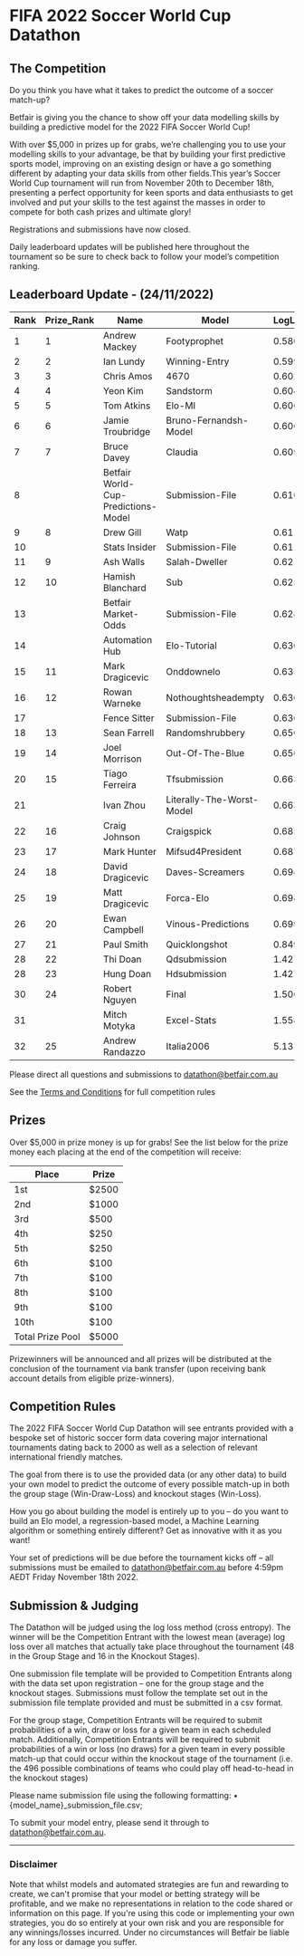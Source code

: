# FIFA 2022 Soccer World Cup Datathon

## The Competition

Do you think you have what it takes to predict the outcome of a soccer match-up?

Betfair is giving you the chance to show off your data modelling skills by building a predictive model for the 2022 FIFA Soccer World Cup!

With over $5,000 in prizes up for grabs, we’re challenging you to use your modelling skills to your advantage, be that by building your first predictive sports model, improving on an existing design or have a go something different by adapting your data skills from other fields.This year’s Soccer World Cup tournament will run from November 20th to December 18th, presenting a perfect opportunity for keen sports and data enthusiasts to get involved and put your skills to the test against the masses in order to compete for both cash prizes and ultimate glory!

Registrations and submissions have now closed. 

Daily leaderboard updates will be published here throughout the tournament so be sure to check back to follow your model’s competition ranking.

## Leaderboard Update - (24/11/2022)

| Rank | Prize_Rank | Name | Model | LogLoss
---|---|---|---|---
1 | 1 | Andrew Mackey | Footyprophet | 0.5808
2 | 2 | Ian Lundy | Winning-Entry | 0.5997
3 | 3 | Chris Amos | 4670 | 0.6028
4 | 4 | Yeon Kim | Sandstorm | 0.6046
5 | 5 | Tom Atkins | Elo-Ml | 0.606
6 | 6 | Jamie Troubridge | Bruno-Fernandsh-Model | 0.6068
7 | 7 | Bruce Davey | Claudia | 0.6099
8 |  | Betfair World-Cup-Predictions-Model | Submission-File | 0.6108
9 | 8 | Drew Gill | Watp | 0.6111
10 |  | Stats Insider | Submission-File | 0.6116
11 | 9 | Ash Walls | Salah-Dweller | 0.6218
12 | 10 | Hamish Blanchard | Sub | 0.6251
13 |  | Betfair Market-Odds | Submission-File | 0.6285
14 |  | Automation Hub | Elo-Tutorial | 0.6304
15 | 11 | Mark Dragicevic | Onddownelo | 0.6351
16 | 12 | Rowan Warneke | Nothoughtsheadempty | 0.6364
17 |  | Fence Sitter | Submission-File | 0.6365
18 | 13 | Sean Farrell | Randomshrubbery | 0.6502
19 | 14 | Joel Morrison | Out-Of-The-Blue | 0.6561
20 | 15 | Tiago Ferreira | Tfsubmission | 0.663
21 |  | Ivan Zhou | Literally-The-Worst-Model | 0.6633
22 | 16 | Craig Johnson | Craigspick | 0.6856
23 | 17 | Mark Hunter | Mifsud4President | 0.6876
24 | 18 | David Dragicevic | Daves-Screamers | 0.6942
25 | 19 | Matt Dragicevic | Forca-Elo | 0.6983
26 | 20 | Ewan Campbell | Vinous-Predictions | 0.6991
27 | 21 | Paul Smith | Quicklongshot | 0.8499
28 | 22 | Thi Doan | Qdsubmission | 1.4279
28 | 23 | Hung Doan | Hdsubmission | 1.4279
30 | 24 | Robert Nguyen | Final | 1.5061
31 |  | Mitch Motyka | Excel-Stats | 1.558
32 | 25 | Andrew Randazzo | Italia2006 | 5.1379


Please direct all questions and submissions to [datathon@betfair.com.au](mailto:datathon@betfair.com.au)

See the [Terms and Conditions](/modelling/assets/Betfair_TCs_2022_Datathon.pdf) for full competition rules


## Prizes

Over $5,000 in prize money is up for grabs!
See the list below for the prize money each placing at the end of the competition will receive:

| Place | Prize
---|---
1st | $2500
2nd | $1000
3rd | $500
4th | $250
5th | $250
6th | $100
7th | $100
8th | $100
9th | $100
10th | $100
Total Prize Pool | $5000

Prizewinners will be announced and all prizes will be distributed at the conclusion of the tournament via bank transfer (upon receiving bank account details from eligible prize-winners).

## Competition Rules

The 2022 FIFA Soccer World Cup Datathon will see entrants provided with a bespoke set of historic soccer form data covering major international tournaments dating back to 2000 as well as a selection of relevant international friendly matches.

The goal from there is to use the provided data (or any other data) to build your own model to predict the outcome of every possible match-up in both the group stage (Win-Draw-Loss) and knockout stages (Win-Loss).

How you go about building the model is entirely up to you – do you want to build an Elo model, a regression-based model, a Machine Learning algorithm or something entirely different? Get as innovative with it as you want!

Your set of predictions will be due before the tournament kicks off – all submissions must be emailed to [datathon@betfair.com.au](mailto:datathon@betfair.com.au) before 4:59pm AEDT Friday November 18th 2022.

## Submission & Judging

The Datathon will be judged using the log loss method (cross entropy). The winner will be the Competition Entrant with the lowest mean (average) log loss over all matches that actually take place throughout the tournament (48 in the Group Stage and 16 in the Knockout Stages).

One submission file template will be provided to Competition Entrants along with the data set upon registration – one for the group stage and the knockout stages. Submissions must follow the template set out in the submission file template provided and must be submitted in a csv format.

For the group stage, Competition Entrants will be required to submit probabilities of a win, draw or loss for a given team in each scheduled match.
Additionally, Competition Entrants will be required to submit probabilities of a win or loss (no draws) for a given team in every possible match-up that could occur within the knockout stage of the tournament (i.e. the 496 possible combinations of teams who could play off head-to-head in the knockout stages)

Please name submission file using the following formatting:
•	{model_name}_submission_file.csv; 

To submit your model entry, please send it through to [datathon@betfair.com.au](mailto:datathon@betfair.com.au).

--- 
### Disclaimer

Note that whilst models and automated strategies are fun and rewarding to create, we can't promise that your model or betting strategy will be profitable, and we make no representations in relation to the code shared or information on this page. If you're using this code or implementing your own strategies, you do so entirely at your own risk and you are responsible for any winnings/losses incurred. Under no circumstances will Betfair be liable for any loss or damage you suffer.